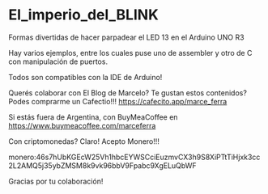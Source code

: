 # El_imperio_del_BLINK
Formas divertidas de hacer parpadear el LED 13 en el Arduino UNO R3

Hay varios ejemplos, entre los cuales puse uno de assembler y otro de C con manipulación de puertos.

Todos son compatibles con la IDE de Arduino!

Querés colaborar con El Blog de Marcelo? Te gustan estos contenidos? Podes comprarme un Cafectio!!! https://cafecito.app/marce_ferra

Si estás fuera de Argentina, con BuyMeaCoffee en https://www.buymeacoffee.com/marceferra

Con criptomonedas? Claro! Acepto Monero!!!

monero:46s7hUbKGEcW25Vh1hbcEYWSCciEuzmvCX3h9S8XiPTtTiHjxk3cc2L2AMQ5j35ybZMSM8k9vk96bbV9Fpabc9XgELuQbWF

Gracias por tu colaboración!
